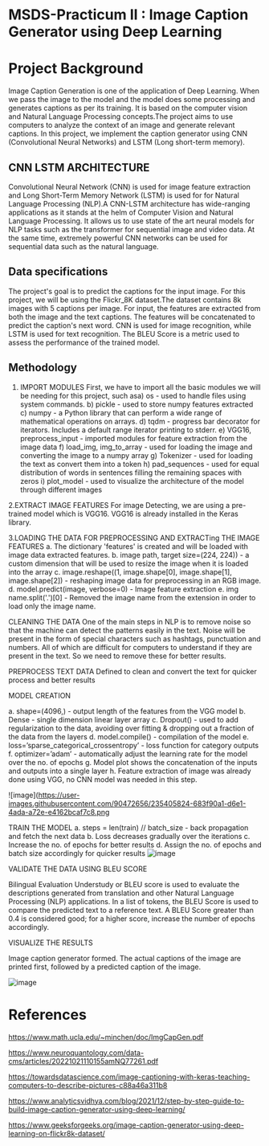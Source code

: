 # MSDS-Practicum II : Image Caption Generator using Deep Learning
# Project Background
Image Caption Generation is one of the application of Deep Learning. When we pass the image to the model and the model does some processing and generates captions as per its training. It is based on the computer vision and Natural Language Processing concepts.The project aims to use computers to analyze the context of an image and generate relevant captions. In this project, we implement the caption generator using CNN (Convolutional Neural Networks) and LSTM (Long short-term memory).
## CNN LSTM ARCHITECTURE
Convolutional Neural Network (CNN) is used for image feature extraction and Long Short-Term Memory Network (LSTM) is used for for Natural Language Processing (NLP).A CNN-LSTM architecture has wide-ranging applications as it stands at the helm of Computer Vision and Natural Language Processing. It allows us to use state of the art neural models for NLP tasks such as the transformer for sequential image and video data. At the same time, extremely powerful CNN networks can be used for sequential data such as the natural language.

## Data specifications
The project's goal is to predict the captions for the input image. For this project, we will be using the Flickr_8K dataset.The dataset contains 8k images with 5 captions per image. For input, the features are extracted from both the image and the text captions. The features will be concatenated to predict
the caption's next word. CNN is used for image recognition, while LSTM is used for text recognition. The BLEU Score is a metric
used to assess the performance of the trained model.

## Methodology
1. IMPORT MODULES
First, we have to import all the basic modules we will be needing for this project, such asa) os - used to handle files using system commands.
b) pickle - used to store numpy features extracted
c) numpy - a Python library that can perform a wide range of mathematical operations on arrays.
d) tqdm - progress bar decorator for iterators. Includes a default range iterator printing to stderr.
e) VGG16, preprocess_input - imported modules for feature extraction from the image data
f) load_img, img_to_array - used for loading the image and converting the image to a numpy array
g) Tokenizer - used for loading the text as convert them into a token
h) pad_sequences - used for equal distribution of words in sentences filling the remaining spaces with zeros
i) plot_model - used to visualize the architecture of the model through different images

2.EXTRACT IMAGE FEATURES
For image Detecting, we are using a pre-trained model which is VGG16. VGG16 is already installed in the Keras library.

3.LOADING THE DATA FOR PREPROCESSING AND EXTRACTing THE IMAGE FEATURES
a. The dictionary 'features' is created and will be loaded with image data extracted features.
b. image path, target size=(224, 224)) - a custom dimension that will be used to resize the image when it is loaded into the
array
c. image.reshape((1, image.shape[0], image.shape[1], image.shape[2]) - reshaping image data for preprocessing in an RGB
image.
d. model.predict(image, verbose=0) - Image feature extraction
e. img name.split('.')[0] - Removed the image name from the extension in order to load only the image name.

CLEANING THE DATA
One of the main steps in NLP is to remove noise so that the machine can detect the patterns easily in the text. Noise will be present in the form of special characters such as hashtags, punctuation and numbers. All of which are difficult for computers to understand if they are present in the text. So we need to remove these for better results.

PREPROCESS TEXT DATA
Defined to clean and convert the text for quicker process and better results

MODEL CREATION

a. shape=(4096,) - output length of the features from the VGG model
b. Dense - single dimension linear layer array
c. Dropout() - used to add regularization to the data, avoiding over fitting & dropping out a fraction of the data from the layers
d. model.compile() - compilation of the model
e. loss=’sparse_categorical_crossentropy’ - loss function for category outputs
f. optimizer=’adam’ - automatically adjust the learning rate for the model over the no. of epochs
g. Model plot shows the concatenation of the inputs and outputs into a single layer
h. Feature extraction of image was already done using VGG, no CNN model was needed in this step.

![image](https://user-images.githubusercontent.com/90472656/235405824-683f90a1-d6e1-4ada-a72e-e4162bcaf7c8.png

TRAIN THE MODEL
a. steps = len(train) // batch_size - back propagation and fetch the next data
b. Loss decreases gradually over the iterations
c. Increase the no. of epochs for better results
d. Assign the no. of epochs and batch size accordingly for quicker results
![image](https://user-images.githubusercontent.com/90472656/235405937-0be6cdfb-fe5a-47be-a529-cfdee7e4037c.png)

VALIDATE THE DATA USING BLEU SCORE

 Bilingual Evaluation Understudy or BLEU score is used to evaluate the descriptions generated from translation and other Natural
Language Processing (NLP) applications. In a list of tokens, the BLEU Score is used to compare the predicted text to a reference
text. A BLEU Score greater than 0.4 is considered good; for a higher score, increase the number of epochs accordingly.

VISUALIZE THE RESULTS

Image caption generator formed. The actual captions of the image are printed first, followed by a predicted caption of the image.

![image](https://user-images.githubusercontent.com/90472656/235406177-89466cad-eebc-4ec0-a20e-8c0f4fc0fd31.png)

# References

https://www.math.ucla.edu/~minchen/doc/ImgCapGen.pdf

https://www.neuroquantology.com/data-cms/articles/20221021110155amNQ77261.pdf

https://towardsdatascience.com/image-captioning-with-keras-teaching-computers-to-describe-pictures-c88a46a311b8

https://www.analyticsvidhya.com/blog/2021/12/step-by-step-guide-to-build-image-caption-generator-using-deep-learning/

https://www.geeksforgeeks.org/image-caption-generator-using-deep-learning-on-flickr8k-dataset/






